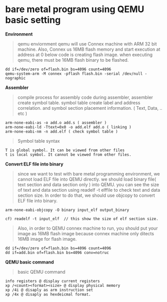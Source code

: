 # bare metal program using QEMU basic setting
**Environment**
>qemu enviornment
>qemu will use Connex machine with ARM 32 bit machine. Also, Connex us 16MB flash memory and start execution at address at 0
>below code is creating flash image. when executing qemu, there must be 16MB flash binary to be flashed.
>
```
dd if=/dev/zero of=flash.bin bs=4096 count=4096
qemu-system-arm -M connex -pflash flash.bin -serial /dev/null -nographic
```

**Assembler**
>compile process for assembly code
>during assembler, assembler create symbol table.
> symbol table create label and address correlation.
> and symbol section placement information. ( Text, Data, .. etc )
```
arm-none-eabi-as -o add.o add.s ( assembler )
arm-none-eabi-ld -Ttext=0x0 -o add.elf add.o ( linking )
arm-none-eabi-nm -n add.elf ( check symbol table )
```
>Symbol table syntax
```
T is global symbol. It can be viewed from other files
t is local symbol. It cannot be viewed from other files.
```

**Convert ELF file into binary**
> since we want to test with bare metal programming environment,
> we cannot load ELF file into QEMU directly. 
> we should load binary file( text section and data section only ) into QEMU.
> you can see the size of text and data section using readelf -t elffile to check text and data section size.
> In order to do that, we should use objcopy to convert ELF file into binary.
```
arm-none-eabi-objcopy -O binary input_elf output_binary

cf) readelf -t input_elf  // this show the size of elf section size.
```

> Also, in order to QEMU connex machine to run, you should put your image as 16MB flash image
> because connex machine only ditects 16MB image for flash image.
```
dd if=/dev/zero of=flash.bin bs=4096 count=4096
dd if=add.bin of=flash.bin bs=4096 conv=notruc
```

**QEMU basic command**
> basic QEMU command
```
info registers @ display current registers
xp /<count><format><size> @ display physical memory
xp /4i @ disaply as arm instruction set
xp /4x @ disaply as hexdeicmal format.
```

